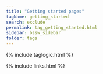 ```yaml
---
title: "Getting started pages"
tagName: getting_started
search: exclude
permalink: tag_getting_started.html
sidebar: bssw_sidebar
folder: tags
---
```

{% include taglogic.html %}

{% include links.html %}

